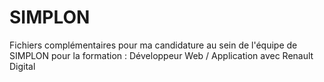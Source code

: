# SIMPLON
Fichiers complémentaires pour ma candidature au sein de l'équipe de SIMPLON pour la formation : Développeur Web / Application avec Renault Digital
